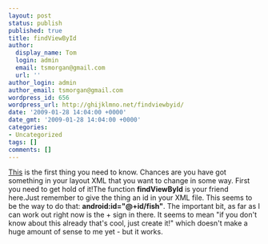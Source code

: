 ```yaml
---
layout: post
status: publish
published: true
title: findViewById
author:
  display_name: Tom
  login: admin
  email: tsmorgan@gmail.com
  url: ''
author_login: admin
author_email: tsmorgan@gmail.com
wordpress_id: 656
wordpress_url: http://ghijklmno.net/findviewbyid/
date: '2009-01-28 14:04:00 +0000'
date_gmt: '2009-01-28 14:04:00 +0000'
categories:
- Uncategorized
tags: []
comments: []
---
```

<p><div xmlns="http://www.w3.org/1999/xhtml"><a href="http://code.google.com/android/devel/ui/hooking.html">This</a> is the first thing you need to know. Chances are you have got something in your layout XML that you want to change in some way. First you need to get hold of it!The function <span style="font-weight: bold;">findViewById</span> is your friend here.Just remember to give the thing an id in your XML file. This seems to be the way to do that: <span style="font-weight: bold;">android:id="@+id/fish"</span>. The important bit, as far as I can work out right now is the + sign in there. It seems to mean "if you don't know about this already that's cool, just create it!" which doesn't make a huge amount of sense to me yet - but it works.</div></p>

